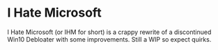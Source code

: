 # I Hate Microsoft

I Hate Microsoft (or IHM for short) is a crappy rewrite of a discontinued Win10 Debloater with some improvements. Still a WIP so expect quirks.
